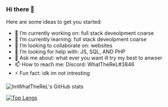 ### Hi there 👋

<!--
**Imwhattherel/imwhattherel** is a ✨ _special_ ✨ repository because its `README.md` (this file) appears on your GitHub profile.
-->
Here are some ideas to get you started:

- 🔭 I’m currently working on: full stack deveolpment coarse 
- 🌱 I’m currently learning: full stack deveolpment coarse 
- 👯 I’m looking to collaborate on: websites
- 🤔 I’m looking for help with: JS, SQL, AND PHP
- 💬 Ask me about: what ever you want ill try my best to anwser 
- 📫 How to reach me: Discord: WhatTheReL#3846
- ⚡ Fun fact: idk im not intresting 


![ImWhatTheReL's GitHub stats](https://github-readme-stats.vercel.app/api?username=imwhattherel&show_icons=true&theme=dark)

[![Top Langs](https://github-readme-stats.vercel.app/api/top-langs/?username=imwhattherel&theme=dark)](https://github.com/anuraghazra/github-readme-stats)

